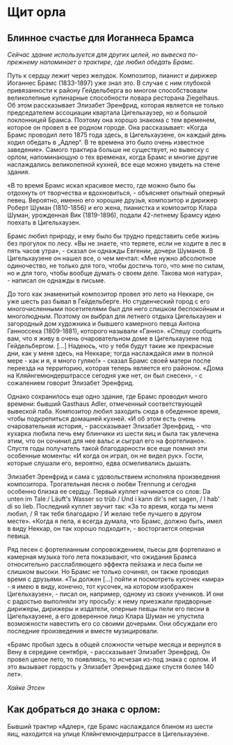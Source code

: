 # Щит орла 

## Блинное счастье для Иоганнеса Брамса

*Сейчас здание используется для других целей, но вывеска по-прежнему напоминает о трактире, где любил обедать Брамс.*

Путь к сердцу лежит через желудок. Композитор, пианист и дирижер Иоганнес Брамс (1833-1897) уже знал это. В случае с ним глубокой привязанности к району Гейдельберга во многом способствовали великолепные кулинарные способности повара ресторана Ziegelhaus. Об этом рассказывает Элизабет Эренфрид, которая является не только председателем ассоциации квартала Цигельхаузер, но и большой поклонницей Брамса. Поэтому она хорошо знакома с тем временем, которое он провел в ее родном городе. Она рассказывает: «Когда Брамс проводил лето 1875 года здесь, в Цигельхаузене, он каждый день ходил обедать в „Адлер“. В те времена это было очень известное заведение». Самого трактира больше не существует, но вывеску с орлом, напоминающую о тех временах, когда Брамс и многие другие наслаждались великолепной кухней, все еще можно увидеть на стене здания.

«В то время Брамс искал красивое место, где можно было бы отдохнуть от творчества и вдохновиться, - объясняет опытный оперный певец. Вероятно, именно его хорошие друзья, композитор и дирижер Роберт Шуман (1810-1856) и его жена, пианистка и композитор Клара Шуман, урожденная Вик (1819-1896), подали 42-летнему Брамсу идею поехать в Цигельхаузен.

Брамс любил природу, и ему было бы трудно представить себе жизнь без прогулок по лесу. «Вы не знаете, что теряете, если не ходите в лес в пять часов утра», - сказал он однажды Евгении, дочери Шуманов. В Цигельхаузене он нашел все, о чем мечтал: «Мне нужно абсолютное одиночество, не только для того, чтобы достичь того, что мне по силам, но и для того, чтобы вообще думать о своем деле. Такова моя натура», - написал он однажды в письме.

До того как знаменитый композитор провел это лето на Неккаре, он уже шесть раз бывал в Гейдельберге. Но студенческий город с его многочисленными посетителями был для него слишком беспокойным и многолюдным. Поэтому он выбрал для летнего отдыха Цигельхаузен и загородный дом художника и бывшего камерного певца Антона Ганноссека (1809-1881), которого называли «Ганно». «Спешу сообщить вам, что я живу в очень очаровательном доме в Цигельхаузене под Гейдельбергом. [...] Надеюсь, что у тебя будут такие же прекрасные дни, как у меня здесь, на Неккаре; тогда наслаждайся ими в полной мере - как и я, я много гуляю!» - сказал Брамс своей матери после переезда на территорию, которая теперь является его районом. «Дома на Кляйнгемюндерштрассе сегодня уже нет, он был снесен», - с сожалением говорит Элизабет Эренфрид.

Однако сохранилось еще одно здание, где Брамс проводил много времени: бывший Gasthaus Adler, отмеченный соответствующей вывеской паба. Композитор любил заходить сюда в обеденное время, чтобы подкрепиться домашней кухней. «И об этом есть очень очаровательная история, - рассказывает Элизабет Эренфрид, - что кухарка любила печь ему блинчики из шести яиц и была так увлечена этим, что он сочинил для нее вальс и сыграл его на фортепиано». Спустя годы получатель такой благодарности все еще помнил эти особенные моменты: «И когда он играл, он не видел рук». Гости, которые слушали его, вероятно, едва осмеливались дышать.

Элизабет Эренфрид и сама с удовольствием исполняла произведения композитора. Трогательная песня о любви Trennung и сегодня особенно близка ее сердцу. Первый куплет начинается со слов: Da unten im Tale / Läuft's Wasser so trüb / Und i kann dir's net sagen, / I hab' di so lieb. Последний куплет звучит так: «За то время, когда ты меня любил, / Я так тебя благодарю / И желаю тебе лучшего в другом месте». «Когда я пела, я всегда думала, что Брамс, должно быть, имел в виду Неккар, он так хорошо подходит», - восторгается оперная певица.

Ряд песен с фортепианным сопровождением, пьесы для фортепиано и камерная музыка того лета показывают, что ожидания Брамса относительно расслабляющего эффекта пейзажа и леса были не слишком высоки. Но Брамс не только сочинял, он также проводил время с друзьями. «Ты должен [...] пойти и посмотреть кусочек «мира» - я имею в виду, конечно, тот кусочек, на котором изображен Цигельхаузен», - писал он, например, одному из своих учеников. И они с радостью выполняли эту просьбу: к нему приезжали придворные дирижеры, дирижеры и издатели, оперные певцы пели его песни в Цигельхаузене, а его доверенное лицо Клара Шуман не упустила возможности навестить его со своими дочерьми. Они обсуждали его последние произведения и вместе музицировали.

«Брамс пробыл здесь в общей сложности четыре месяца и вернулся в Вену в середине сентября, - рассказывает Элизабет Эренфрид. Он провел целое лето, то появляясь, то исчезая из-под знака с орлом. И это вызывает гордость у Элизабет Эренфрид даже спустя более 140 лет». 

*Хайке Этсен*

## Как добраться до знака с орлом:

Бывший трактир «Адлер», где Брамс наслаждался блином из шести яиц, находится на улице Кляйнгемюндерштрассе в Цигельхаузене. 
